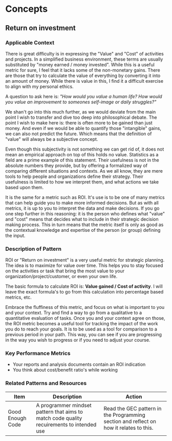 # Concepts

## Return on investment

### Applicable Context

There is great difficulty is in expressing the "Value" and "Cost" of activities and projects.
In a simplified business environment, these terms are usually substituted by "money earned / money invested". While this is a useful metric for sure, I feel that it lacks some of the non-monetary gains. There are those that try to calculate the value of everything by converting it into an amount of money. While there is value in this, I find it a difficult exercise to align with my personal ethics.

A question to ask here is: _"How would you value a human life? How would you value an improvement to someones self-image or daily struggles?"_

We shan't go into this much further, as we would deviate from the main point I wish to transfer and dive too deep into philosophical debate. The point I wish to make here is: there is often more to be gained than just money. And even if we would be able to quantify those "intangible" gains, we can also not predict the future. Which means that the definition of "value" will always be a subjective concept.

Even though this subjectivity is not something we can get rid of, it does not mean an empirical approach on top of this holds no value. Statistics as a field are a prime example of this statement. Their usefulness is not in the absolute numbers they provide, but by offering a formalized way of comparing different situations and contexts. As we all know, they are mere tools to help people and organizations define their strategy. Their usefulness is limited to how we interpret them, and what actions we take based upon them.

It is the same for a metric such as ROI. It's use is to be one of many metrics that can help guide you to make more informed decisions. But as with all metrics, it is up to you to interpret the data and make decisions. If you go one step further in this reasoning: it is the person who defines what "value" and "cost" means that decides what to include in their strategic decision making process.
This in turn means that the metric itself is only as good as the contextual knowledge and expertise of the person (or group) defining the input.

### Description of Pattern

ROI or "Return on investment" is a very useful metric for strategic planning.
The idea is to maximize for value over time. This helps you to stay focused on the activities or task that bring the most value to your organization/project/customer, or even your own life.

The basic formula to calculate ROI is: **Value gained / Cost of activity**.
I will leave the exact formula's to go from this calculation into percentage based metrics, etc.

Embrace the fluffiness of this metric, and focus on what is important to you and your context. Try and find a way to go from a qualitative to a quantitative evaluation of tasks. Once you and your context agree on those, the ROI metric becomes a useful tool for tracking the impact of the work you do to reach your goals. It is to be used as a tool for comparison to a previous period in your path. This way, you can see if you are progressing in the way you wish to progress or if you need to adjust your course.


### Key Performance Metrics

- Your reports and analysis documents contain an ROI indication
- You think about cost/benefit ratio's while working


### Related Patterns and Resources

| Item | Description | Action |
|---|---|---|
| Good Enough Code | A programmer mindset pattern that aims to match code quality recuirements to intended use | Read the GEC pattern in the Programming section and reflect on how it relates to this. |

